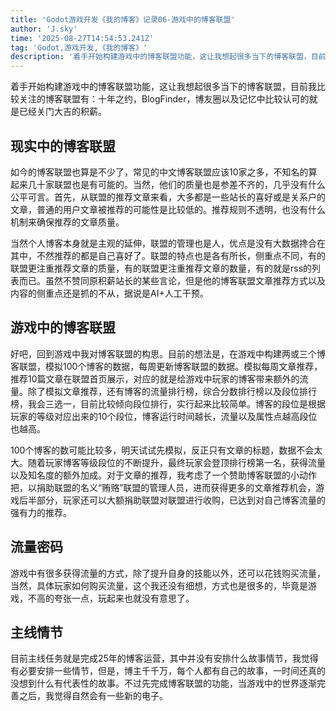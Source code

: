 ```yaml
---
title: 'Godot游戏开发《我的博客》记录06-游戏中的博客联盟'
author: 'J.sky'
time: '2025-08-27T14:54:53.241Z'
tag: 'Godot,游戏开发,《我的博客》'
description: '着手开始构建游戏中的博客联盟功能，这让我想起很多当下的博客联盟，目前我比较关注的博客联盟有：十年之约，BlogFinder，博友圈以及记忆中比较认可的就是已经关门大吉的积薪。'
---
```


着手开始构建游戏中的博客联盟功能，这让我想起很多当下的博客联盟，目前我比较关注的博客联盟有：十年之约，BlogFinder，博友圈以及记忆中比较认可的就是已经关门大吉的积薪。

## 现实中的博客联盟

如今的博客联盟也算是不少了，常见的中文博客联盟应该10家之多，不知名的算起来几十家联盟也是有可能的。当然，他们的质量也是参差不齐的，几乎没有什么公平可言。首先，从联盟的推荐文章来看，大多都是一些站长的喜好或是关系户的文章，普通的用户文章被推荐的可能性是比较低的。推荐规则不透明，也没有什么机制来确保推荐的文章质量。

当然个人博客本身就是主观的延伸，联盟的管理也是人，优点是没有大数据搀合在其中，不然推荐的都是自己喜好了。联盟的特点也是各有所长，侧重点不同，有的联盟更注重推荐文章的质量，有的联盟更注重推荐文章的数量，有的就是rss的列表而已。虽然不赞同原积薪站长的某些言论，但是他的博客联盟文章推荐方式以及内容的侧重点还是抓的不从，据说是AI+人工干预。

## 游戏中的博客联盟

好吧，回到游戏中我对博客联盟的构思。目前的想法是，在游戏中构建两或三个博客联盟，模拟100个博客的数据，每周更新博客联盟的数据。模拟每周文章推荐，推荐10篇文章在联盟首页展示，对应的就是给游戏中玩家的博客带来额外的流量。除了模拟文章推荐，还有博客的流量排行榜，综合分数排行榜以及段位排行榜，我会三选一，目前比较倾向段位排行，实行起来比较简单。博客的段位是根据玩家的等级对应出来的10个段位，博客运行时间越长，流量以及属性点越高段位也越高。

100个博客的数可能比较多，明天试试先模拟，反正只有文章的标题，数据不会太大。随着玩家博客等级段位的不断提升，最终玩家会登顶排行榜第一名，获得流量以及知名度的额外加成。对于文章的推荐，我考虑了一个赞助博客联盟的小动作把，以捐助联盟的名义“贿赂”联盟的管理人员，进而获得更多的文章推荐机会，游戏后半部分，玩家还可以大额捐助联盟对联盟进行收购，已达到对自己博客流量的强有力的推荐。

## 流量密码

游戏中有很多获得流量的方式，除了提升自身的技能以外，还可以花钱购买流量，当然，具体玩家如何购买流量，这个我还没有细想，方式也是很多的，毕竟是游戏，不高的夸张一点，玩起来也就没有意思了。

## 主线情节

目前主线任务就是完成25年的博客运营，其中并没有安排什么故事情节，我觉得有必要安排一些情节，但是，博主千千万，每个人都有自己的故事，一时间还真的没想到什么有代表性的故事。不过先完成博客联盟的功能，当游戏中的世界逐渐完善之后，我觉得自然会有一些新的电子。


